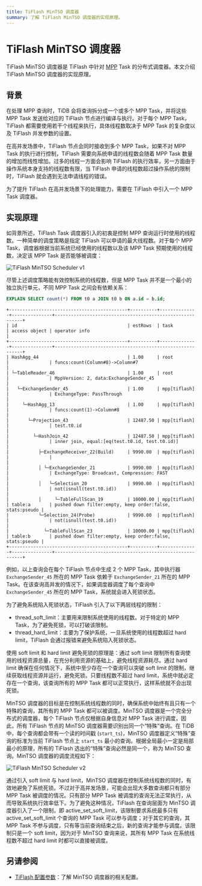 ```yaml
---
title: TiFlash MinTSO 调度器
summary: 了解 TiFlash MinTSO 调度器的实现原理。
---
```


# TiFlash MinTSO 调度器

TiFlash MinTSO 调度器是 TiFlash 中针对 [MPP](/glossary.md#mpp) Task 的分布式调度器。本文介绍 TiFlash MinTSO 调度器的实现原理。

## 背景

在处理 MPP 查询时，TiDB 会将查询拆分成一个或多个 MPP Task，并将这些 MPP Task 发送给对应的 TiFlash 节点进行编译与执行。对于每个 MPP Task，TiFlash 都需要使用若干个线程来执行，具体线程数取决于 MPP Task 的复杂度以及 TiFlash 并发参数的设置。

在高并发场景中，TiFlash 节点会同时接收到多个 MPP Task，如果不对 MPP Task 的执行进行控制，TiFlash 需要向系统申请的线程数会随着 MPP Task 数量的增加而线性增加。过多的线程一方面会影响 TiFlash 的执行效率，另一方面由于操作系统本身支持的线程数有限，当 TiFlash 申请的线程数超过操作系统的限制时，TiFlash 就会遇到无法申请线程的错误。

为了提升 TiFlash 在高并发场景下的处理能力，需要在 TiFlash 中引入一个 MPP Task 调度器。

## 实现原理

如背景所述，TiFlash Task 调度器引入的初衷是控制 MPP 查询运行时使用的线程数。一种简单的调度策略是指定 TiFlash 可以申请的最大线程数。对于每个 MPP Task，调度器根据当前系统已经使用的线程数以及该 MPP Task 预期使用的线程数，决定该 MPP Task 是否能够被调度：

![TiFlash MinTSO Scheduler v1](https://download.pingcap.com/images/docs-cn/tiflash/tiflash_mintso_v1.png)

尽管上述调度策略能有效控制系统的线程数，但是 MPP Task 并不是一个最小的独立执行单元，不同 MPP Task 之间会有依赖关系：

```sql
EXPLAIN SELECT count(*) FROM t0 a JOIN t0 b ON a.id = b.id;
```

```
+--------------------------------------------+----------+--------------+---------------+----------------------------------------------------------+
| id                                         | estRows  | task         | access object | operator info                                            |
+--------------------------------------------+----------+--------------+---------------+----------------------------------------------------------+
| HashAgg_44                                 | 1.00     | root         |               | funcs:count(Column#8)->Column#7                          |
| └─TableReader_46                           | 1.00     | root         |               | MppVersion: 2, data:ExchangeSender_45                    |
|   └─ExchangeSender_45                      | 1.00     | mpp[tiflash] |               | ExchangeType: PassThrough                                |
|     └─HashAgg_13                           | 1.00     | mpp[tiflash] |               | funcs:count(1)->Column#8                                 |
|       └─Projection_43                      | 12487.50 | mpp[tiflash] |               | test.t0.id                                               |
|         └─HashJoin_42                      | 12487.50 | mpp[tiflash] |               | inner join, equal:[eq(test.t0.id, test.t0.id)]           |
|           ├─ExchangeReceiver_22(Build)     | 9990.00  | mpp[tiflash] |               |                                                          |
|           │ └─ExchangeSender_21            | 9990.00  | mpp[tiflash] |               | ExchangeType: Broadcast, Compression: FAST               |
|           │   └─Selection_20               | 9990.00  | mpp[tiflash] |               | not(isnull(test.t0.id))                                  |
|           │     └─TableFullScan_19         | 10000.00 | mpp[tiflash] | table:a       | pushed down filter:empty, keep order:false, stats:pseudo |
|           └─Selection_24(Probe)            | 9990.00  | mpp[tiflash] |               | not(isnull(test.t0.id))                                  |
|             └─TableFullScan_23             | 10000.00 | mpp[tiflash] | table:b       | pushed down filter:empty, keep order:false, stats:pseudo |
+--------------------------------------------+----------+--------------+---------------+----------------------------------------------------------+
```

例如，以上查询会在每个 TiFlash 节点中生成 2 个 MPP Task，其中执行器 `ExchangeSender_45` 所在的 MPP Task 依赖于 `ExchangeSender_21` 所在的 MPP Task。在该查询高并发的情况下，如果调度器调度了每个查询中 `ExchangeSender_45` 所在的 MPP Task，系统就会进入死锁状态。

为了避免系统陷入死锁状态，TiFlash 引入了以下两层线程的限制：

* thread_soft_limit：主要用来限制系统使用的线程数。对于特定的 MPP Task，为了避免死锁，可以打破该限制。
* thread_hard_limit：主要为了保护系统，一旦系统使用的线程数超过 hard limit，TiFlash 会通过报错来避免系统陷入死锁状态。

使用 soft limit 和 hard limit 避免死锁的原理是：通过 soft limit 限制所有查询使用的线程资源总量，在充分利用资源的基础上，避免线程资源耗尽。通过 hard limit 确保在任何情况下，系统中至少存在一个查询可以突破 soft limit 的限制，继续获取线程资源并运行，避免死锁。只要线程数不超过 hard limit，系统中就必定存在一个查询，该查询所有的 MPP Task 都可以正常执行，这样系统就不会出现死锁。

MinTSO 调度器的目标是在控制系统线程数的同时，确保系统中始终有且只有一个特殊的查询，其所有的 MPP Task 都可以被调度。MinTSO 调度器是一个完全分布式的调度器，每个 TiFlash 节点仅根据自身信息对 MPP Task 进行调度，因此，所有 TiFlash 节点的 MinTSO 调度器需要识别出同一个“特殊”查询。在 TiDB 中，每个查询都会带有一个读的时间戳 (`start_ts`)，MinTSO 调度器定义“特殊”查询的标准为当前 TiFlash 节点上 `start_ts` 最小的查询。根据全局最小一定是局部最小的原理，所有的 TiFlash 选出的“特殊”查询必然是同一个，称为 MinTSO 查询。MinTSO 调度器的调度流程如下：

![TiFlash MinTSO Scheduler v2](https://download.pingcap.com/images/docs-cn/tiflash/tiflash_mintso_v2.png)

通过引入 soft limit 与 hard limit，MinTSO 调度器在控制系统线程数的同时，有效地避免了系统死锁。不过对于高并发场景，可能会出现大多数查询都只有部分 MPP Task 被调度的情况。只有部分 MPP Task 被调度的查询无法正常执行，从而导致系统执行效率低下。为了避免这种情况，TiFlash 在查询层面为 MinTSO 调度器引入了一个限制，即 active_set_soft_limit，该限制要求系统最多只有 active_set_soft_limit 个查询的 MPP Task 可以参与调度；对于其它的查询，其 MPP Task 不参与调度，只有等当前查询结束之后，新的查询才能参与调度。该限制只是一个 soft limit，因为对于 MinTSO 查询来说，其所有 MPP Task 在系统线程数不超过 hard limit 时都可以直接被调度。

## 另请参阅

- [TiFlash 配置参数](/tiflash/tiflash-configuration.md)：了解 MinTSO 调度器的相关配置。
